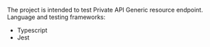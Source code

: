 The project is intended to test Private API Generic resource endpoint. Language and testing frameworks:
- Typescript 
- Jest
